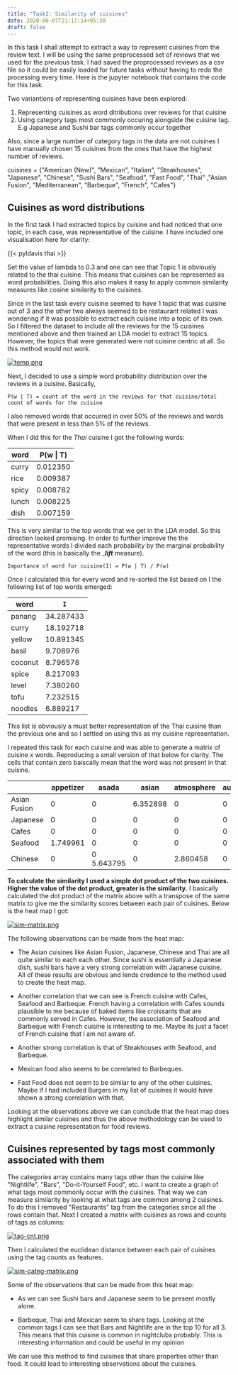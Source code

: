 ```yaml
---
title: "Task2: Similarity of cuisines"
date: 2020-06-07T21:17:14+05:30
draft: false
---
```


In this task I shall attempt to extract a way to represent cuisines from the review text. I will be using the same preprocessed set of reviews that we used for the previous task. I had saved the proprocessed reviews as a csv file so it could be easily loaded for future tasks without having to redo the processing every time. Here is the jupyter notebook that contains the code for this task.

Two variantions of representing cuisines have been explored:

1. Representing cuisines as word ditributions over reviews for that cuisine
2. Using category tags most commonly occuring alongside the cuisine tag. E.g Japanese and Sushi bar tags commonly occur together

Also, since a large number of category tags in the data are not cuisines I have manually chosen 15 cuisines from the ones that have the highest number of reviews.

cuisines = {"American (New)", "Mexican", "Italian", "Steakhouses", "Japanese", "Chinese", "Sushi Bars", "Seafood", "Fast Food", "Thai" ,"Asian Fusion", "Mediterranean", "Barbeque", "French", "Cafes"}

## Cuisines as word distributions

In the first task I had extracted topics by cuisine and had noticed that one topic, in each case, was representative of the cuisine. I have included one visualisation here for clarity:

{{< pyldavis thai >}}

Set the  value of lambda to 0.3 and one can see that Topic 1 is obviously related to the thai cuisine. This means that cuisines can be represented as word probabilities. Doing this also makes it easy to apply common similarity measures like cosine similarity to the cuisines.

Since in the last task every cuisine seemed to have 1 topic that was cuisine out of 3 and the other two always seemed to be restaurant related I was wondering if it was possible to extract each cuisine into a topic of its own. So I filtered the dataset to include all the reviews for the 15 cuisines mentioned above and then trained an LDA model to extract 15 topics. However, the topics that were generated were not cuisine centric at all. So this method would not work.

[![temp.png](https://i.postimg.cc/pd5fd7D9/temp.png)](https://postimg.cc/wtHyfw4H)

Next, I decided to use a simple word probability distribution over the reviews in a cuisine. Basically,

```
P(w | T) = count of the word in the reviews for that cuisine/total count of words for the cuisine
```
I also removed words that occurred in over 50% of the reviews and words that were present in less than 5% of the reviews.

When I did this for the _Thai_ cuisine I got the following words:

|word    |   P(w \| T)|
|---|---|
|curry    |       0.012350|
|rice     |       0.009387|
|spicy    |       0.008782|
|lunch    |       0.008225|
|dish     |       0.007159|

This is very similar to the top words that we get in the LDA model. So this direction looked promising. In order to further improve the the representative words I divided each probability by the marginal probability of the word (this is basically the ____lift___ measure).

```
Importance of word for cuisine(I) = P(w | T) / P(w)
```

Once I calculated this for every word and re-sorted the list based on I the following list of top words emerged:

|word    |   `I`|
|---|---|
|panang   |      34.287433|
|curry    |      18.192718|
|yellow   |      10.891345|
|basil    |       9.708976|
|coconut  |       8.796578|
|spice    |       8.217093|
|level    |       7.380260|
|tofu     |       7.232515|
|noodles  |       6.889217|

This list is obviously a must better representation of the Thai cuisine than the previous one and so I settled on using this as my cuisine representation.

I repeated this task for each cuisine and was able to generate a matrix of cuisine x words. Reproducing a small version of that below for clarity. The cells that contain zero baiscally mean that the word was not present in that cuisine.

|	|appetizer	|asada|	asian|	atmosphere|	authentic|	ayce|	bacon|	basil|
|---|---|---|---|---|---|---|---|---|
|Asian Fusion|	0|	0|	6.352898|	0|	0|	0|	0|	0|
|Japanese|	0|	0|	0|	0|	0|	9.221005|	0|	0|
|Cafes	|0	|0	|0	|0|	0|	0|	2.073344|	0|
|Seafood	|1.749961	|0|	0|	0|	0|	0|	0|	0|
|Chinese	|0	|0	5.643795|	0|	2.860458|	0|	0|	0|

__To calculate the similarity I used a simple dot product of the two cuisines. Higher the value of the dot product, greater is the similarity.__ I basically calculated the dot product of the matrix above with a transpose of the same matrix to give me the similarity scores between each pair of cuisines. Below is the heat map I got:

[![sim-matrix.png](https://i.postimg.cc/L4gLmz65/sim-matrix.png)](https://postimg.cc/HjHV28M1)

The following observations can be made from the heat map:

* The Asian cuisines like Asian Fusion, Japanese, Chinese and Thai are all quite similar to each each other. Since sushi is essentially a Japanese dish, sushi bars have a very strong correlation with Japanese cuisine. All of these results are obvious and lends credence to the method used to create the heat map.

* Another correlation that we can see is French cuisine with Cafes, Seafood and Barbeque. French having a correlation with Cafes sounds plausible to me because of baked items like croissants that are commonly served in Cafes. However, the association of Seafood and Barbeque with French cuisine is interesting to me. Maybe its just a facet of French cuisine that I am not aware of.

* Another strong correlation is that of Steakhouses with Seafood, and Barbeque.

* Mexican food also seems to be correlated to Barbeques.

* Fast Food does not seem to be similar to any of the other cuisines. Maybe if I had included Burgers in my list of cuisines it would have shown a strong correlation with that.

Looking at the observations above we can conclude that the heat map does highlight similar cuisines and thus the above methodology can be used to extract a cuisine representation for food reviews.

## Cuisines represented by tags most commonly associated with them

The categories array contains many tags other than the cuisine like "Nightlife", "Bars", "Do-it-Yourself Food", etc. I want to create a graph of what tags most commonly occur with the cuisines. That way we can measure similarity by looking at what tags are common among 2 cuisines. To do this I removed "Restaurants" tag from the categories since all the rows contain that. Next I created a matrix with cuisines as rows and counts of tags as columns:

[![tag-cnt.png](https://i.postimg.cc/qRN2XNYq/tag-cnt.png)](https://postimg.cc/0Mq69y91)

Then I calculated the euclidean distance between each pair of cuisines using the tag counts as features.

[![sim-categ-matrix.png](https://i.postimg.cc/3rVs7fD6/sim-categ-matrix.png)](https://postimg.cc/jC6g4XcQ)

Some of the observations that can be made from this heat map:

* As we can see Sushi bars and Japanese seem to be present mostly alone.

* Barbeque, Thai and Mexican seem to share tags. Looking at the common tags I can see that Bars and Nightlife are in the top 10 for all 3. This means that this cuisine is common in nightclubs probably. This is interesting information and could be useful in my opinion

We can use this method to find cuisines that share properties other than food. It could lead to interesting observations about the cuisines.